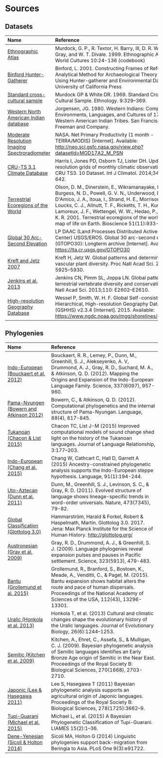 # Sources


## Datasets

| Name                                                            | Reference                                                                                                                                                                                                                                                                                                                                                                                  |
|:----------------------------------------------------------------|:-------------------------------------------------------------------------------------------------------------------------------------------------------------------------------------------------------------------------------------------------------------------------------------------------------------------------------------------------------------------------------------------|
| [Ethnographic Atlas](datasets/EA)                               | Murdock, G. P., R. Textor, H. Barry, III, D. R. White, J. P. Gray, and W. T. Divale. 1999. Ethnographic Atlas. World Cultures 10:24-136 (codebook)                                                                                                                                                                                                                                         |
| [Binford Hunter-Gatherer](datasets/Binford)                     | Binford, L. 2001. Constructing Frames of Reference: An Analytical Method for Archaeological Theory Building Using Hunter-gatherer and Environmental Data Sets. University of California Press                                                                                                                                                                                              |
| [Standard cross-cultural sample](datasets/SCCS)                 |  Murdock GP & White DR. 1969. Standard Cross-Cultural Sample. Ethnology. 9:329–369.                                                                                                                                                                                                                                                                                                                                                                                          |
| [Western North American Indian database](datasets/WNAI)         |  Jorgensen, JG. 1980. Western Indians: Comparative Environments, Languages, and Cultures of 172 Western American Indian Tribes. San Francisco: W.H. Freeman and Company.                                                                                                                                                                                                                                                                                                                                                                                          |
| [Moderate Resolution Imaging Spectroradiometer](datasets/MODIS) | NASA. Net Primary Productivity (1 month - TERRA/MODIS) [Internet]. Available: http://neo.sci.gsfc.nasa.gov/view.php?datasetId=MOD17A2_M_PSN                                                                                                                                                                                                                                                |
| [CRU-TS 3.1 Climate Database](datasets/CRUTS)                   | Harris I, Jones PD, Osborn TJ, Lister DH. Updated high resolution grids of monthly climatic observations–the CRU TS3. 10 Dataset. Int J Climatol. 2014;34: 623–642.                                                                                                                                                                                                                        |
| [Terrestrial Ecoregions of the World](datasets/TEOW)            | Olson, D. M., Dinerstein, E., Wikramanayake, E. D., Burgess, N. D., Powell, G. V. N., Underwood, E. C., D'Amico, J. A., Itoua, I., Strand, H. E., Morrison, J. C., Loucks, C. J., Allnutt, T. F., Ricketts, T. H., Kura, Y., Lamoreux, J. F., Wettengel, W. W., Hedao, P., Kassem, K. R. 2001. Terrestrial ecoregions of the world: a new map of life on Earth. Bioscience 51(11):933-938. |
| [Global 30 Arc-Second Elevation](datasets/GTOPO30)              | LP DAAC (Land Processes Distributed Active Archive Center) USGS/EROS. Global 30 arc-second elevation (GTOPO30): Longterm archive [Internet]. Available: https://lta.cr.usgs.gov/GTOPO30                                                                                                                                                                                                    |
| [Kreft and Jetz 2007](datasets/Kreft)                           | Kreft H, Jetz W. Global patterns and determinants of vascular plant diversity. Proc Natl Acad Sci. 2007;104: 5925–5930.                                                                                                                                                                                                                                                                    |
| [Jenkins et al. 2013](datasets/Jenkins)                         | Jenkins CN, Pimm SL, Joppa LN. Global patterns of terrestrial vertebrate diversity and conservation. Proc Natl Acad Sci. 2013;110: E2602–E2610.                                                                                                                                                                                                                                            |
| [High-resolution Geography Database](datasets/GSHHS)            | Wessel P, Smith, W. H. F. Global Self-consistent, Hierarchical, High-resolution Geography Database (GSHHS) v2.3.4 [Internet]. 2015. Available: https://www.ngdc.noaa.gov/mgg/shorelines/gshhs.html                                                                                                                                                                                         |

## Phylogenies

| Name                                                                           | Reference                                                                                                                                                                                                                                                           |
|:-------------------------------------------------------------------------------|:--------------------------------------------------------------------------------------------------------------------------------------------------------------------------------------------------------------------------------------------------------------------|
| [Indo-European (Bouckaert et al. 2012)](phylogenies/bouckaert_et_al2012)       | Bouckaert, R. R., Lemey, P., Dunn, M., Greenhill, S. J., Alekseyenko, A. V, Drummond, A. J., Gray, R. D., Suchard, M. A., & Atkinson, Q. D. (2012). Mapping the Origins and Expansion of the Indo-European Language Family. Science, 337(6097), 957-960.            |
| [Pama-Nyungen (Bowern and Atkinson 2012)](phylogenies/bowern_and_atkinson2012) | Bowern, C., & Atkinson, Q. D. (2012). Computational phylogenetics and the internal structure of Pama-Nyungan. Language, 88(4), 817-845.                                                                                                                             |
| [Tukanoan (Chacon & List 2015)](phylogenies/chacon_and_list2015)               | Chacon TC, List J-M (2015) Improved computational models of sound change shed light on the history of the Tukanoan languages. Journal of Language Relationship, 3:177–203.                                                                                          |
| [Indo-European (Chang et al. 2015)](phylogenies/chang_et_al2015)               | Chang W, Cathcart C, Hall D, Garrett A (2015) Ancestry-constrained phylogenetic analysis supports the Indo-European steppe hypothesis. Language, 91(1):194-244.                                                                                                     |
| [Uto-Aztecan (Dunn et al. 2011)](phylogenies/dunn_et_al2011_utoaztecan)        | Dunn, M., Greenhill, S. J., Levinson, S. C., & Gray, R. D. (2011). Evolved structure of language shows lineage-specific trends in word-order universals. Nature, 473(7345), 79-82.                                                                                  |
| [Global Classification (Glottolog 3.0)](phylogenies/glottolog_global)          | Hammarström, Harald & Forkel, Robert & Haspelmath, Martin. Glottolog 3.0. 2017. Jena: Max Planck Institute for the Science of Human History. http://glottolog.org/                                                                                                  |
| [Austronesian (Gray et al. 2009)](phylogenies/gray_et_al2009)                  | Gray, R. D., Drummond, A. J., & Greenhill, S. J. (2009). Language phylogenies reveal expansion pulses and pauses in Pacific settlement. Science, 323(5913), 479-483.                                                                                                |
| [Bantu (Grollemund et al. 2015)](phylogenies/grollemund_et_al2015)             | Grollemund, R., Branford, S., Bostoen, K., Meade, A., Venditti, C., & Pagel, M. (2015). Bantu expansion shows habitat alters the route and pace of human dispersals. Proceedings of the National Academy of Sciences of the USA, 112(43), 13296-13301.              |
| [Uralic (Honkola et al. 2013)](phylogenies/honkola_et_al2013)                  | Honkola T, et al. (2013) Cultural and climatic changes shape the evolutionary history of the Uralic languages. Journal of Evolutionary Biology, 26(6):1244–1253.                                                                                                    |
| [Semitic (Kitchen et al. 2009)](phylogenies/kitchen_et_al2009)                 | Kitchen, A., Ehret, C., Assefa, S., & Mulligan, C. J. (2009). Bayesian phylogenetic analysis of Semitic languages identifies an Early Bronze Age origin of Semitic in the Near East. Proceedings of the Royal Society B: Biological Sciences, 270(1668), 2703-2710. |
| [Japonic (Lee & Hasegawa 2011)](phylogenies/lee_and_hasegawa2011)              | Lee S, Hasegawa T (2011) Bayesian phylogenetic analysis supports an agricultural origin of Japonic languages. Proceedings of the Royal Society B: Biological Sciences, 278(1725):3662–9.                                                                            |
| [Tupi-Guarani (Michael et al. 2015)](phylogenies/michael_et_al2015)            | Michael L, et al. (2015) A Bayesian Phylogenetic Classification of Tupi-Guarani. LIAMES 15(2):1–36.                                                                                                                                                                 |
| [Dene-Yenesian (Sicoli & Holton 2014)](phylogenies/sicoli_and_holton2014)      | Sicoli MA, Holton G (2014) Linguistic phylogenies support back-migration from Beringia to Asia. PLoS One 9(3):e91722.                                                                                                                                               |
